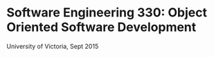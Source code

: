# Software Engineering 330: Object Oriented Software Development 
University of Victoria, Sept 2015
